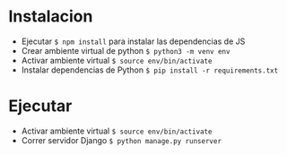 # Instalacion

- Ejecutar `$ npm install` para instalar las dependencias de JS
- Crear ambiente virtual de python `$ python3 -m venv env`
- Activar ambiente virtual `$ source env/bin/activate`
- Instalar dependencias de Python `$ pip install -r requirements.txt`

# Ejecutar

- Activar ambiente virtual `$ source env/bin/activate`
- Correr servidor Django `$ python manage.py runserver`
